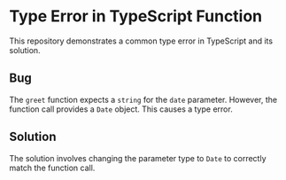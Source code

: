 # Type Error in TypeScript Function
This repository demonstrates a common type error in TypeScript and its solution.

## Bug
The `greet` function expects a `string` for the `date` parameter. However, the function call provides a `Date` object. This causes a type error.

## Solution
The solution involves changing the parameter type to `Date` to correctly match the function call.